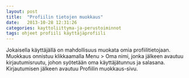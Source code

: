 ```yaml
---
layout: post
title:  "Profiilin tietojen muokkaus"
date:   2013-10-28 12:31:26
categories: kayttoliittyma-ja-perustoiminnot
tags: ohjeet profiili käyttäjäprofiili
---
```


Jokaisella käyttäjällä on mahdollisuus muokata omia profiilitietojaan. Muokkaus onnistuu klikkaamalla Menu > Oma nimi, jonka jälkeen avautuu kirjautumisruutu, johon syötetään oma käyttäjätunnus ja salasana. Kirjautumisen jälkeen avautuu Profiilin muokkaus-sivu.